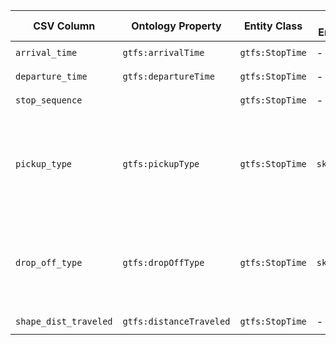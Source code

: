 | CSV Column  | Ontology Property      | Entity Class     | Related Entity Class | Subject Generation  | Join Condition      | Datatype     | Function Name      | Function Output      |
|---------------------|------------------------|------------------|----------------------|--------------------------------------------------------------------|----------------------------------------------------|----------------------|--------------------|------------------------------------------------------|
| `arrival_time`      | `gtfs:arrivalTime`     | `gtfs:StopTime`  | -      | `subject + "/arrival_time"`       | StopTime.trip_id = Trip.id   | `schema:Time`|  |  |
| `departure_time`    | `gtfs:departureTime`   | `gtfs:StopTime`  | -      | `subject + "/departure_time"`     | StopTime.trip_id = Trip.id   | `schema:Time`|  |  |
| `stop_sequence`     | | `gtfs:StopTime`  | -      | `subject + "/stop_sequence"`      | StopTime.trip_id = Trip.id   | `xsd:nonNegativeInteger` | -|  |
| `pickup_type`       | `gtfs:pickupType`      | `gtfs:StopTime`  | `skos:Concept`       | `subject + "/pickup_type"`| From `http://transport.linkeddata.es/kos/pickup`   | | pickupTypeURI      |`0`: `http://transport.linkeddata.es/kos/pickup/available` <br> `1`: `http://transport.linkeddata.es/kos/pickup/not-available` <br> `2`: `http://transport.linkeddata.es/kos/pickup/must-phone` <br> `3`: `http://transport.linkeddata.es/kos/pickup/coordinate-with-driver`|
| `drop_off_type`     | `gtfs:dropOffType`     | `gtfs:StopTime`  | `skos:Concept`       | `subject + "/drop_off_type"`      | From `http://transport.linkeddata.es/kos/drop-off` | | dropoffTypeURI     | `0`: `http://transport.linkeddata.es/kos/drop-off/available` <br> `1`: `http://transport.linkeddata.es/kos/drop-off/not-available` <br> `2`: `http://transport.linkeddata.es/kos/drop-off/must-phone` <br> `3`: `http://transport.linkeddata.es/kos/drop-off/coordinate-with-driver` |
| `shape_dist_traveled` | `gtfs:distanceTraveled` | `gtfs:StopTime` | -      | `subject + "/shape_dist_traveled"`| StopTime.trip_id = Trip.id   | `gtfs:distanceTraveled` | -| |
